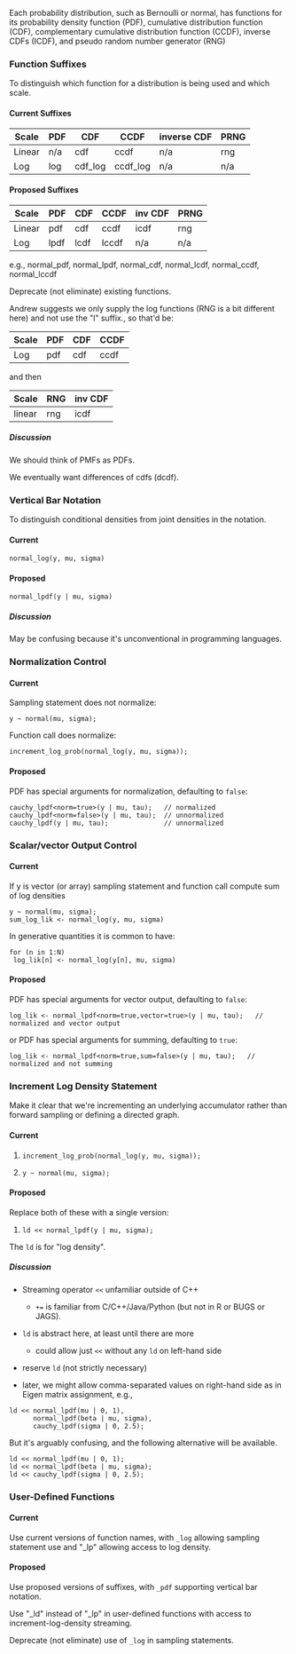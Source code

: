 Each probability distribution, such as Bernoulli or normal, has functions for its probability density function (PDF), cumulative distribution function (CDF), complementary cumulative distribution function (CCDF), inverse CDFs (ICDF), and pseudo random number generator (RNG)

### Function Suffixes

To distinguish which function for a distribution is being used and which scale.

#### Current Suffixes

Scale | PDF   | CDF     | CCDF     | inverse CDF | PRNG 
------|-------|---------|----------|-------------|------
Linear| n/a   | cdf     | ccdf     |    n/a      | rng   
Log   | log   | cdf_log | ccdf_log |    n/a      | n/a

#### Proposed Suffixes

Scale | PDF   | CDF  | CCDF  | inv CDF    | PRNG
------|-------|------|-------|------------|-------
Linear| pdf   | cdf  | ccdf  | icdf       | rng
Log   | lpdf  | lcdf | lccdf | n/a        | n/a

e.g., normal_pdf, normal_lpdf, normal_cdf, normal_lcdf, normal_ccdf, normal_lccdf

Deprecate (not eliminate) existing functions.

Andrew suggests we only supply the log functions (RNG is a bit different here) and not use the "l" suffix., so that'd be: 

Scale | PDF   | CDF  | CCDF  |
------|-------|------|-------|
Log   |  pdf  |  cdf |  ccdf |

and then

Scale  | RNG | inv CDF
-------|-----|--------
linear | rng | icdf

##### Discussion

We should think of PMFs as PDFs.

We eventually want differences of cdfs (dcdf).  


### Vertical Bar Notation

To distinguish conditional densities from joint densities in the notation.

#### Current

`normal_log(y, mu, sigma)`

#### Proposed

`normal_lpdf(y | mu, sigma)`

##### Discussion

May be confusing because it's unconventional in programming languages.


### Normalization Control

#### Current 

Sampling statement does not normalize:
```
y ~ normal(mu, sigma);
```

Function call does normalize:
```
increment_log_prob(normal_log(y, mu, sigma));
```

#### Proposed

PDF has special arguments for normalization, defaulting to `false`:

```
cauchy_lpdf<norm=true>(y | mu, tau);   // normalized
cauchy_lpdf<norm=false>(y | mu, tau);  // unnormalized
cauchy_lpdf(y | mu, tau);              // unnormalized
```

### Scalar/vector Output Control

#### Current 

If y is vector (or array) sampling statement and function call compute sum of log densities
```
y ~ normal(mu, sigma);
sum_log_lik <- normal_log(y, mu, sigma)
```

In generative quantities it is common to have:
```
for (n in 1:N)
 log_lik[n] <- normal_log(y[n], mu, sigma)
```

#### Proposed

PDF has special arguments for vector output, defaulting to `false`:

```
log_lik <- normal_lpdf<norm=true,vector=true>(y | mu, tau);   // normalized and vector output
```

or PDF has special arguments for summing, defaulting to `true`:

```
log_lik <- normal_lpdf<norm=true,sum=false>(y | mu, tau);   // normalized and not summing
```


### Increment Log Density Statement

Make it clear that we're incrementing an underlying accumulator rather than forward sampling or defining a directed graph.

#### Current

1.  `increment_log_prob(normal_log(y, mu, sigma));`

1.  `y ~ normal(mu, sigma);`

#### Proposed

Replace both of these with a single version:

1.  `ld << normal_lpdf(y | mu, sigma);`

The `ld` is for "log density".

##### Discussion

* Streaming operator `<<` unfamiliar outside of C++
    * `+=` is familiar from C/C++/Java/Python (but not in R or BUGS or JAGS).

* `ld` is abstract here, at least until there are more
    * could allow just `<<` without any `ld` on left-hand side

* reserve `ld` (not strictly necessary)

* later, we might allow comma-separated values on right-hand side as in Eigen matrix assignment, e.g.,
```
ld << normal_lpdf(mu | 0, 1), 
      normal_lpdf(beta | mu, sigma), 
      cauchy_lpdf(sigma | 0, 2.5);
```
But it's arguably confusing, and the following alternative will be available.
```
ld << normal_lpdf(mu | 0, 1);
ld << normal_lpdf(beta | mu, sigma);
ld << cauchy_lpdf(sigma | 0, 2.5);
```


### User-Defined Functions

#### Current

Use current versions of function names, with `_log` allowing sampling statement use and "_lp" allowing access to log density.

#### Proposed

Use proposed versions of suffixes, with `_pdf` supporting vertical bar notation.

Use "_ld" instead of "_lp" in user-defined functions with access to increment-log-density streaming.

Deprecate (not eliminate) use of `_log` in sampling statements.